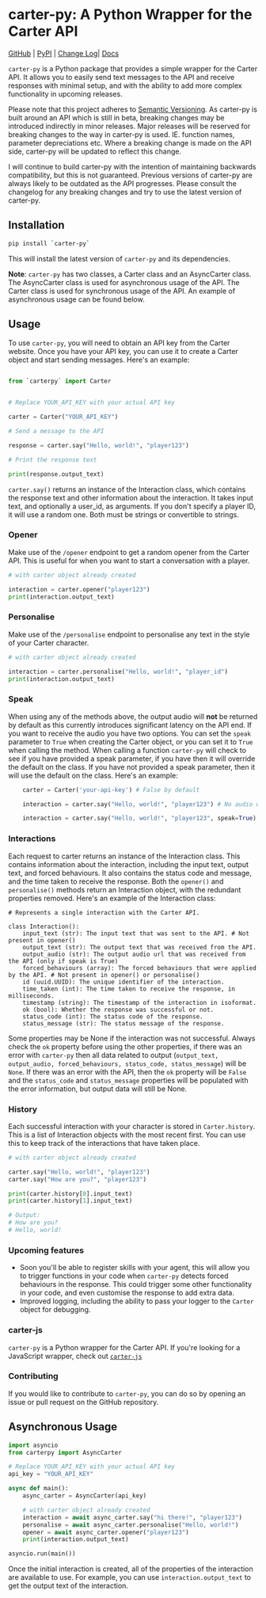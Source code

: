 # carter-py: A Python Wrapper for the Carter API

[GitHub](https://github.com/LazyLyrics/carter-py) | [PyPI](https://pypi.org/project/carter-py/) | [Change Log](https://github.com/LazyLyrics/carter-py/blob/main/CHANGELOG.md)| [Docs](https://lazylyrics.gitbook.io/carter-py-v1/)

`carter-py` is a Python package that provides a simple wrapper for the Carter API. It allows you to easily send text messages to the API and receive responses with minimal setup, and with the ability to add more complex functionality in upcoming releases.

Please note that this project adheres to [Semantic Versioning](https://semver.org/spec/v2.0.0.html). As carter-py is built around an API which is still in beta, breaking changes may be introduced indirectly in minor releases. Major releases will be reserved for breaking changes to the way in carter-py is used. IE. function names, parameter depreciations etc. Where a breaking change is made on the API side, carter-py will be updated to reflect this change.

I will continue to build carter-py with the intention of maintaining backwards compatibility, but this is not guaranteed. Previous versions of carter-py are always likely to be outdated as the API progresses. Please consult the changelog for any breaking changes and try to use the latest version of carter-py.

## Installation

```bash
pip install `carter-py`
```

This will install the latest version of `carter-py` and its dependencies.

**Note**: `carter-py` has two classes, a Carter class and an AsyncCarter class. The AsyncCarter class is used for asynchronous usage of the API. The Carter class is used for synchronous usage of the API. An example of asynchronous usage can be found below.

## Usage

To use `carter-py`, you will need to obtain an API key from the Carter website. Once you have your API key, you can use it to create a Carter object and start sending messages. Here's an example:

```python

from `carterpy` import Carter


# Replace YOUR_API_KEY with your actual API key

carter = Carter("YOUR_API_KEY")

# Send a message to the API

response = carter.say("Hello, world!", "player123")

# Print the response text

print(response.output_text)

```

`carter.say()` returns an instance of the Interaction class, which contains the response text and other information about the interaction. It takes input text, and optionally a user_id, as arguments. If you don't specify a player ID, it will use a random one. Both must be strings or convertible to strings.

### Opener

Make use of the `/opener` endpoint to get a random opener from the Carter API. This is useful for when you want to start a conversation with a player.

```python
# with carter object already created

interaction = carter.opener("player123")
print(interaction.output_text)
```

### Personalise

Make use of the `/personalise` endpoint to personalise any text in the style of your Carter character.

```python
# with carter object already created

interaction = carter.personalise("Hello, world!", "player_id")
print(interaction.output_text)
```

### Speak

When using any of the methods above, the output audio will **not** be returned by default as this currently introduces significant latency on the API end. If you want to receive the audio you have two options. You can set the `speak` parameter to `True` when creating the Carter object, or you can set it to `True` when calling the method. When calling a function `carter-py` will check to see if you have provided a speak parameter, if you have then it will override the default on the class. If you have not provided a speak parameter, then it will use the default on the class. Here's an example:

```python
    carter = Carter('your-api-key') # False by default

    interaction = carter.say("Hello, world!", "player123") # No audio will be returned, because you have not overridden the default on the class

    interaction = carter.say("Hello, world!", "player123", speak=True) # Audio will be returned, because you have overridden the default on the class
```

### Interactions

Each request to carter returns an instance of the Interaction class. This contains information about the interaction, including the input text, output text, and forced behaviours. It also contains the status code and message, and the time taken to receive the response. Both the `opener()` and `personalise()` methods return an Interaction object, with the redundant properties removed. Here's an example of the Interaction class:

```text
# Represents a single interaction with the Carter API.

class Interaction():
    input_text (str): The input text that was sent to the API. # Not present in opener()
    output_text (str): The output text that was received from the API.
    output_audio (str): The output audio url that was received from the API (only if speak is True)
    forced_behaviours (array): The forced behaviours that were applied by the API. # Not present in opener() or personalise()
    id (uuid.UUID): The unique identifier of the interaction.
    time_taken (int): The time taken to receive the response, in milliseconds.
    timestamp (string): The timestamp of the interaction in isoformat.
    ok (bool): Whether the response was successful or not.
    status_code (int): The status code of the response.
    status_message (str): The status message of the response.
```

Some properties may be None if the interaction was not successful. Always check the `ok` property before using the other properties, if there was an error with `carter-py` then all data related to output (`output_text, output_audio, forced_behaviours, status_code, status_message`) will be `None`. If there was an error with the API, then the `ok` property will be `False` and the `status_code` and `status_message` properties will be populated with the error information, but output data will still be None.

### History

Each successful interaction with your character is stored in `Carter.history`. This is a list of Interaction objects with the most recent first. You can use this to keep track of the interactions that have taken place.

```python
# with carter object already created

carter.say("Hello, world!", "player123")
carter.say("How are you?", "player123")

print(carter.history[0].input_text)
print(carter.history[1].input_text)

# Output:
# How are you?
# Hello, world!
```

### Upcoming features

- Soon you'll be able to register skills with your agent, this will allow you to trigger functions in your code when `carter-py` detects forced behaviours in the response. This could trigger some other functionality in your code, and even customise the response to add extra data.
- Improved logging, including the ability to pass your logger to the `Carter` object for debugging.

### carter-js

`carter-py` is a Python wrapper for the Carter API. If you're looking for a JavaScript wrapper, check out [`carter-js`](https://github.com/LazyLyrics/carter-js)

### Contributing

If you would like to contribute to `carter-py`, you can do so by opening an issue or pull request on the GitHub repository.

## Asynchronous Usage

```python
import asyncio
from carterpy import AsyncCarter

# Replace YOUR_API_KEY with your actual API key
api_key = "YOUR_API_KEY"

async def main():
    async_carter = AsyncCarter(api_key)

    # with carter object already created
    interaction = await async_carter.say("hi there!", "player123")
    personalise = await async_carter.personalise("Hello, world!")
    opener = await async_carter.opener("player123")
    print(interaction.output_text)

asyncio.run(main())
```

Once the initial interaction is created, all of the properties of the interaction are available to use. For example, you can use `interaction.output_text` to get the output text of the interaction.
